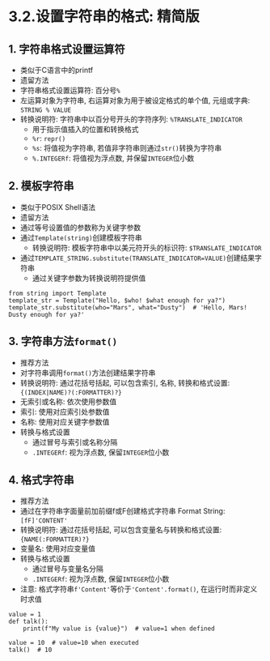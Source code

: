 # 3.2.设置字符串的格式: 精简版

## 1. 字符串格式设置运算符

- 类似于C语言中的printf
- 遗留方法
- 字符串格式设置运算符: 百分号`%`
- 左运算对象为字符串, 右运算对象为用于被设定格式的单个值, 元组或字典: `STRING % VALUE`
- 转换说明符: 字符串中以百分号开头的字符序列: `%TRANSLATE_INDICATOR`
    - 用于指示值插入的位置和转换格式
    - `%r`: `repr()`
    - `%s`: 将值视为字符串, 若值非字符串则通过`str()`转换为字符串
    - `%.INTEGERf`: 将值视为浮点数, 并保留`INTEGER`位小数

## 2. 模板字符串

- 类似于POSIX Shell语法
- 遗留方法
- 通过等号设置值的参数称为关键字参数
- 通过`Template(string)`创建模板字符串
    - 转换说明符: 模板字符串中以美元符开头的标识符: `$TRANSLATE_INDICATOR`
- 通过`TEMPLATE_STRING.substitute(TRANSLATE_INDICATOR=VALUE)`创建结果字符串
    - 通过关键字参数为转换说明符提供值


```python3
from string import Template
template_str = Template("Hello, $who! $what enough for ya?")
template_str.substitute(who="Mars", what="Dusty")  # 'Hello, Mars! Dusty enough for ya?'
```

## 3. 字符串方法`format()`

- 推荐方法
- 对字符串调用`format()`方法创建结果字符串
- 转换说明符: 通过花括号括起, 可以包含索引, 名称, 转换和格式设置: `{(INDEX|NAME)?(:FORMATTER)?}`
- 无索引或名称: 依次使用参数值
- 索引: 使用对应索引处参数值
- 名称: 使用对应关键字参数值
- 转换与格式设置
    - 通过冒号与索引或名称分隔
    - `.INTEGERf`: 视为浮点数, 保留`INTEGER`位小数

## 4. 格式字符串

- 推荐方法
- 通过在字符串字面量前加前缀f或F创建格式字符串 Format String: `[fF]'CONTENT'`
- 转换说明符: 通过花括号括起, 可以包含变量名与转换和格式设置: `{NAME(:FORMATTER)?}`
- 变量名: 使用对应变量值
- 转换与格式设置
    - 通过冒号与变量名分隔
    - `.INTEGERf`: 视为浮点数, 保留`INTEGER`位小数
- 注意: 格式字符串`f'Content'`等价于`'Content'.format()`, 在运行时而非定义时求值

```python3
value = 1
def talk():
    print(f"My value is {value}")  # value=1 when defined

value = 10  # value=10 when executed
talk()  # 10
```
